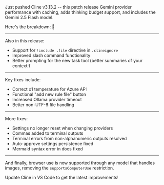 Just pushed Cline v3.13.2 -- this patch release Gemini provider performance with caching, adds thinking budget support, and includes the Gemini 2.5 Flash model.

Here's the breakdown: 🧵

---

Also in this release:
- Support for `!include .file` directive in `.clineignore`
- Improved slash command functionality
- Better prompting for the new task tool (better summaries of your context!)

---

Key fixes include:
- Correct o1 temperature for Azure API
- Functional "add new rule file" button
- Increased Ollama provider timeout
- Better non-UTF-8 file handling

---

More fixes:
- Settings no longer reset when changing providers
- Commas added to terminal outputs
- Terminal errors from non-alphanumeric outputs resolved
- Auto-approve settings persistence fixed
- Mermaid syntax error in docs fixed

---

And finally, browser use is now supported through any model that handles images, removing the `supportsComputerUse` restriction.

Update Cline in VS Code to get the latest improvements!
